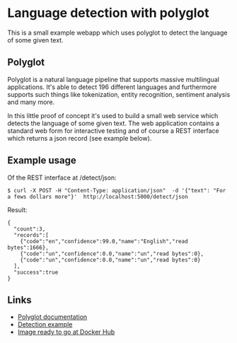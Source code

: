 # Language detection with polyglot

This is a small example webapp which uses polyglot to detect
the language of some given text. 

## Polyglot
Polyglot is a natural language pipeline that supports massive multilingual applications.
It's able to detect 196 different languages and furthermore supports such things like 
tokenization, entity recognition, sentiment analysis and many more.

In this little proof of concept it's used to build a small web service which detects
the language of some given text. The web application contains a standard web form
for interactive testing and of course a REST interface which returns a json record
(see example below).

## Example usage
Of the REST interface at /detect/json:
```
$ curl -X POST -H "Content-Type: application/json"  -d '{"text": "For a fews dollars more"}'  http://localhost:5000/detect/json
```
Result:
```
{
  "count":3,
  "records":[
    {"code":"en","confidence":99.0,"name":"English","read bytes":1666},
    {"code":"un","confidence":0.0,"name":"un","read bytes":0},
    {"code":"un","confidence":0.0,"name":"un","read bytes":0}
  ],
  "success":true
}
```


## Links
* [Polyglot documentation](https://polyglot.readthedocs.io/en/latest/index.html)
* [Detection example](https://polyglot.readthedocs.io/en/latest/Detection.html)
* [Image ready to go at Docker Hub](https://hub.docker.com/repository/docker/docdiesel/language-detection)

